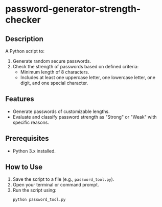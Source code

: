 # password-generator-strength-checker

## Description
A Python script to:
1. Generate random secure passwords.
2. Check the strength of passwords based on defined criteria:
   - Minimum length of 8 characters.
   - Includes at least one uppercase letter, one lowercase letter, one digit, and one special character.

## Features
- Generate passwords of customizable lengths.
- Evaluate and classify password strength as "Strong" or "Weak" with specific reasons.

## Prerequisites
- Python 3.x installed.

## How to Use
1. Save the script to a file (e.g., `password_tool.py`).
2. Open your terminal or command prompt.
3. Run the script using:
   ```bash
   python password_tool.py
